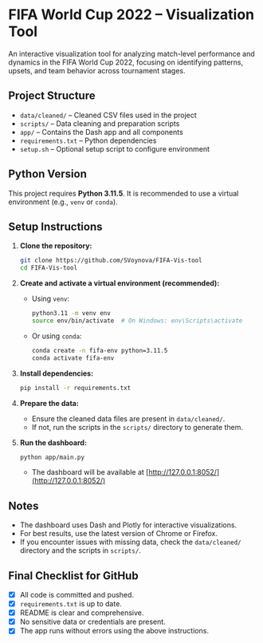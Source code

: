 # FIFA World Cup 2022 – Visualization Tool

An interactive visualization tool for analyzing match-level performance and dynamics in the FIFA World Cup 2022, focusing on identifying patterns, upsets, and team behavior across tournament stages.

## Project Structure

- `data/cleaned/` – Cleaned CSV files used in the project
- `scripts/` – Data cleaning and preparation scripts
- `app/` – Contains the Dash app and all components
- `requirements.txt` – Python dependencies
- `setup.sh` – Optional setup script to configure environment

## Python Version

This project requires **Python 3.11.5**.
It is recommended to use a virtual environment (e.g., `venv` or `conda`).

## Setup Instructions

1. **Clone the repository:**
   ```bash
   git clone https://github.com/SVoynova/FIFA-Vis-tool
   cd FIFA-Vis-tool
   ```

2. **Create and activate a virtual environment (recommended):**
   - Using `venv`:
     ```bash
     python3.11 -m venv env
     source env/bin/activate  # On Windows: env\Scripts\activate
     ```
   - Or using `conda`:
     ```bash
     conda create -n fifa-env python=3.11.5
     conda activate fifa-env
     ```

3. **Install dependencies:**
   ```bash
   pip install -r requirements.txt
   ```

4. **Prepare the data:**
   - Ensure the cleaned data files are present in `data/cleaned/`.
   - If not, run the scripts in the `scripts/` directory to generate them.

5. **Run the dashboard:**
   ```bash
   python app/main.py
   ```
   - The dashboard will be available at [http://127.0.0.1:8052/](http://127.0.0.1:8052/)

## Notes

- The dashboard uses Dash and Plotly for interactive visualizations.
- For best results, use the latest version of Chrome or Firefox.
- If you encounter issues with missing data, check the `data/cleaned/` directory and the scripts in `scripts/`.

## Final Checklist for GitHub

- [x] All code is committed and pushed.
- [x] `requirements.txt` is up to date.
- [x] README is clear and comprehensive.
- [x] No sensitive data or credentials are present.
- [x] The app runs without errors using the above instructions.
